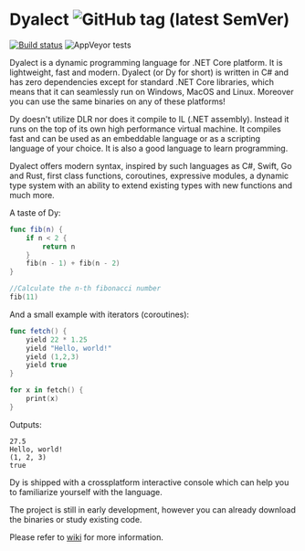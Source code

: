 # Dyalect ![GitHub tag (latest SemVer)](https://img.shields.io/badge/version-0.5-blue.svg)

[![Build status](https://ci.appveyor.com/api/projects/status/lu26t16of7nhetp0?svg=true)](https://ci.appveyor.com/project/vorov2/dyalect)
![AppVeyor tests](https://img.shields.io/appveyor/tests/vorov2/dyalect.svg)

Dyalect is a dynamic programming language for .NET Core platform.
It is lightweight, fast and modern. Dyalect (or Dy for short) is
written in C# and has zero dependencies except for standard .NET Core
libraries, which means that it can seamlessly run on Windows, MacOS
and Linux. Moreover you can use the same binaries on any of these 
platforms!

Dy doesn't utilize DLR nor does it compile to IL (.NET assembly). Instead
it runs on the top of its own high performance virtual machine. It
compiles fast and can be used as an embeddable language or as a
scripting language of your choice. It is also a good language to learn
programming.

Dyalect offers modern syntax, inspired by such languages as C#, Swift,
Go and Rust, first class functions, coroutines, expressive modules,
a dynamic type system with an ability to extend existing types with
new functions and much more.

A taste of Dy:

```swift
func fib(n) {
    if n < 2 {
        return n
    }
    fib(n - 1) + fib(n - 2)
}

//Calculate the n-th fibonacci number
fib(11)
```

And a small example with iterators (coroutines):

```swift
func fetch() { 
    yield 22 * 1.25
    yield "Hello, world!"
    yield (1,2,3)
    yield true  
}

for x in fetch() {
    print(x)
}
```

Outputs:

```
27.5
Hello, world!
(1, 2, 3)
true
```

Dy is shipped with a crossplatform interactive console which can
help you to familiarize yourself with the language.

The project is still in early development, however you can already
download the binaries or study existing code.

Please refer to [wiki](https://github.com/vorov2/dyalect/wiki) for more information.
